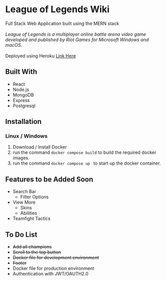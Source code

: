 # League of Legends Wiki
Full Stack Web Application built using the MERN stack
<br/> <br/>
*League of Legends is a multiplayer online battle arena video game developed and published by Riot Games for Microsoft Windows and macOS.*
<br/> <br/>
Deployed using Heroku [Link Here](https://damp-fortress-60852.herokuapp.com/)


## Built With  
* React
* Node.js
* MongoDB
* Express
* Postgresql

## Installation
### Linux / Windows
1. Download / Install Docker
2. run the command <code>docker compose build</code> to build the required docker images.
3. run the command <code>docker compose up </code> to start up the docker container.

## Features to be Added Soon
- Search Bar
  - Filter Options
- View More
  - Skins
  - Abilities 
- Teamfight Tactics

## To Do List
- <s>Add all champions</s>
- <s>Scroll to the top button</s>
- <s>Docker file for development environment</s>
- <s>Footer</s>
- Docker file for production environment
- Authentication with JWT/OAUTH2.0
